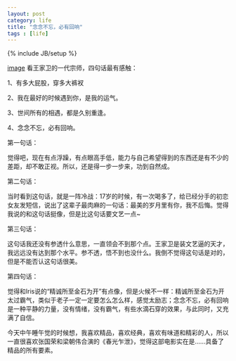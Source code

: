 ```yaml
---
layout: post
category: life
title: "念念不忘，必有回响"
tags : [life]
---
```

{% include JB/setup %}

[image](/assets/files/pic/2013/body.jpg)
看王家卫的一代宗师，四句话最有感触：

1、有多大屁股，穿多大裤衩

2、我在最好的时候遇到你，是我的运气。

3、世间所有的相遇，都是久别重逢。

4、念念不忘，必有回响。

第一句话：

觉得吧，现在有点浮躁，有点眼高手低，能力与自己希望得到的东西还是有不少的差距，却不敢正视。所以，还是得一步一步来，功到自然成。

第二句话：

当时看到这句话，就是一阵冷战：17岁的时候，有一次喝多了，给已经分手的初恋女友发短信，说出了这辈子最肉麻的一句话：最美的岁月里有你，我不后悔。觉得我说的和这句话挺像，但是比这句话要文艺一点~

第三句话：

这句话我还没有参透什么意思，一直领会不到那个点。王家卫是装文艺逼的天才，我远远没有达到那个水平。参不透，悟不到也没什么。我倒不觉得这句话是对的，但是不能否认这句话很美。

第四句话：

觉得和Iris说的“精诚所至金石为开”有点像，但是火候不一样：精诚所至金石为开太过霸气，类似于老子一定一定要怎么怎么样，感觉太励志；念念不忘，必有回响是一种平静的力量，没有情绪，没有霸气，有些水滴石穿的效果，与此同时，又充满了自信。

今天中午睡午觉的时候想，我喜欢精品，喜欢经典，喜欢有味道和精彩的人，所以一直很喜欢张国荣和梁朝伟合演的《春光乍泄》，觉得这部电影实在是……具备了精品的所有要素。
